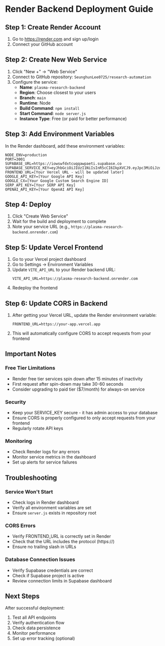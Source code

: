 # Render Backend Deployment Guide

## Step 1: Create Render Account
1. Go to https://render.com and sign up/login
2. Connect your GitHub account

## Step 2: Create New Web Service
1. Click "New +" → "Web Service"
2. Connect to GitHub repository: `SeunghunLee0725/research-automation`
3. Configure the service:
   - **Name**: `plasma-research-backend`
   - **Region**: Choose closest to your users
   - **Branch**: `main`
   - **Runtime**: Node
   - **Build Command**: `npm install`
   - **Start Command**: `node server.js`
   - **Instance Type**: Free (or paid for better performance)

## Step 3: Add Environment Variables
In the Render dashboard, add these environment variables:

```
NODE_ENV=production
PORT=3001
SUPABASE_URL=https://iowswfdxtcuqqawpaeti.supabase.co
SUPABASE_SERVICE_KEY=eyJhbGciOiJIUzI1NiIsInR5cCI6IkpXVCJ9.eyJpc3MiOiJzdXBhYmFzZSIsInJlZiI6Imlvd3N3ZmR4dGN1cXFhd3BhZXRpIiwicm9sZSI6InNlcnZpY2Vfcm9sZSIsImlhdCI6MTc1Nzg5NzQwNywiZXhwIjoyMDczNDczNDA3fQ.7FaBdfh0M7D8rY7yMdiOsZ8XGQNo6cNDdff5hjzpdp8
FRONTEND_URL=[Your Vercel URL - will be updated later]
GOOGLE_API_KEY=[Your Google API Key]
GOOGLE_CX=[Your Google Custom Search Engine ID]
SERP_API_KEY=[Your SERP API Key]
OPENAI_API_KEY=[Your OpenAI API Key]
```

## Step 4: Deploy
1. Click "Create Web Service"
2. Wait for the build and deployment to complete
3. Note your service URL (e.g., `https://plasma-research-backend.onrender.com`)

## Step 5: Update Vercel Frontend
1. Go to your Vercel project dashboard
2. Go to Settings → Environment Variables
3. Update `VITE_API_URL` to your Render backend URL:
   ```
   VITE_API_URL=https://plasma-research-backend.onrender.com
   ```
4. Redeploy the frontend

## Step 6: Update CORS in Backend
1. After getting your Vercel URL, update the Render environment variable:
   ```
   FRONTEND_URL=https://your-app.vercel.app
   ```
2. This will automatically configure CORS to accept requests from your frontend

## Important Notes

### Free Tier Limitations
- Render free tier services spin down after 15 minutes of inactivity
- First request after spin-down may take 30-60 seconds
- Consider upgrading to paid tier ($7/month) for always-on service

### Security
- Keep your SERVICE_KEY secure - it has admin access to your database
- Ensure CORS is properly configured to only accept requests from your frontend
- Regularly rotate API keys

### Monitoring
- Check Render logs for any errors
- Monitor service metrics in the dashboard
- Set up alerts for service failures

## Troubleshooting

### Service Won't Start
- Check logs in Render dashboard
- Verify all environment variables are set
- Ensure `server.js` exists in repository root

### CORS Errors
- Verify FRONTEND_URL is correctly set in Render
- Check that the URL includes the protocol (https://)
- Ensure no trailing slash in URLs

### Database Connection Issues
- Verify Supabase credentials are correct
- Check if Supabase project is active
- Review connection limits in Supabase dashboard

## Next Steps
After successful deployment:
1. Test all API endpoints
2. Verify authentication flow
3. Check data persistence
4. Monitor performance
5. Set up error tracking (optional)